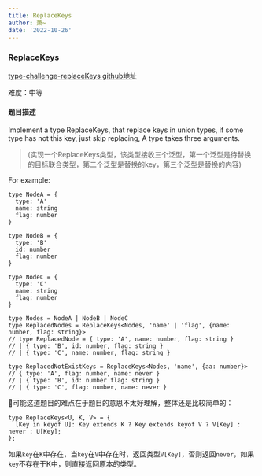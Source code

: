 ```yaml
---
title: ReplaceKeys
author: 萧~
date: '2022-10-26'
---
```


### ReplaceKeys
[type-challenge-replaceKeys github地址](https://github.com/type-challenges/type-challenges/blob/main/questions/01130-medium-replacekeys/README.md)

难度：中等

#### 题目描述

Implement a type ReplaceKeys, that replace keys in union types, if some type has not this key, just skip replacing, A type takes three arguments.

>(实现一个ReplaceKeys类型，该类型接收三个泛型，第一个泛型是待替换的目标联合类型，第二个泛型是替换的key，第三个泛型是替换的内容)

For example:
```
type NodeA = {
  type: 'A'
  name: string
  flag: number
}

type NodeB = {
  type: 'B'
  id: number
  flag: number
}

type NodeC = {
  type: 'C'
  name: string
  flag: number
}

type Nodes = NodeA | NodeB | NodeC
type ReplacedNodes = ReplaceKeys<Nodes, 'name' | 'flag', {name: number, flag: string}>
// type ReplacedNode = { type: 'A', name: number, flag: string }
// | { type: 'B', id: number, flag: string }
// | { type: 'C', name: number, flag: string }

type ReplacedNotExistKeys = ReplaceKeys<Nodes, 'name', {aa: number}>
// { type: 'A', flag: number, name: never }
// | { type: 'B', id: number flag: string }
// | { type: 'C', flag: number, name: never }
```

🤔可能这道题目的难点在于题目的意思不太好理解，整体还是比较简单的：
```
type ReplaceKeys<U, K, V> = {
  [Key in keyof U]: Key extends K ? Key extends keyof V ? V[Key] : never : U[Key];
};
```

如果```key```在```K```中存在，当```key```在```V```中存在时，返回类型```V[Key]```，否则返回```never```，如果```key```不存在于K中，则直接返回原本的类型。